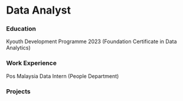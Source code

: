 # Data Analyst 

### Education
Kyouth Development Programme 2023 (Foundation Certificate in Data Analytics)

### Work Experience
Pos Malaysia Data Intern (People Department)

### Projects
